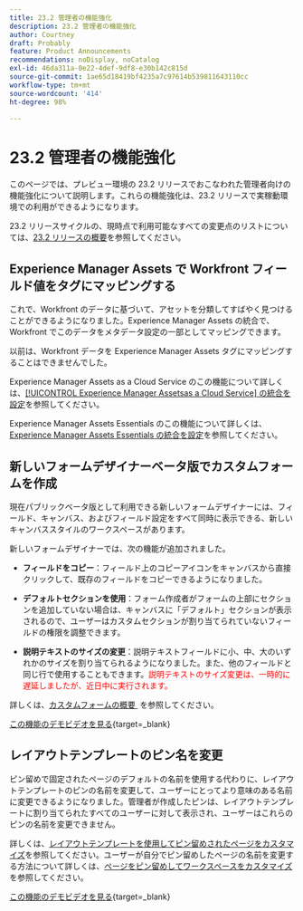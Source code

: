 ```yaml
---
title: 23.2 管理者の機能強化
description: 23.2 管理者の機能強化
author: Courtney
draft: Probably
feature: Product Announcements
recommendations: noDisplay, noCatalog
exl-id: 46da311a-0e22-4def-9df8-e30b142c815d
source-git-commit: 1ae65d18419bf4235a7c97614b539811643110cc
workflow-type: tm+mt
source-wordcount: '414'
ht-degree: 98%

---
```


# 23.2 管理者の機能強化

このページでは、プレビュー環境の 23.2 リリースでおこなわれた管理者向けの機能強化について説明します。これらの機能強化は、23.2 リリースで実稼動環境での利用ができるようになります。

23.2 リリースサイクルの、現時点で利用可能なすべての変更点のリストについては、[23.2 リリースの概要](/help/quicksilver/product-announcements/product-releases/23.2-release-activity/23-2-release-overview.md)を参照してください。

## Experience Manager Assets で Workfront フィールド値をタグにマッピングする

これで、Workfront のデータに基づいて、アセットを分類してすばやく見つけることができるようになりました。Experience Manager Assets の統合で、Workfront でこのデータをメタデータ設定の一部としてマッピングできます。

以前は、Workfront データを Experience Manager Assets タグにマッピングすることはできませんでした。

Experience Manager Assets as a Cloud Service のこの機能について詳しくは、[[!UICONTROL Experience Manager Assetsas a Cloud Service] の統合を設定](/help/quicksilver/administration-and-setup/configure-integrations/configure-aacs-integration.md)を参照してください。

Experience Manager Assets Essentials のこの機能について詳しくは、[Experience Manager Assets Essentials の統合を設定](/help/quicksilver/documents/adobe-workfront-for-experience-manager-assets-essentials/setup-asset-essentials.md)を参照してください。

## 新しいフォームデザイナーベータ版でカスタムフォームを作成

現在パブリックベータ版として利用できる新しいフォームデザイナーには、フィールド、キャンバス、およびフィールド設定をすべて同時に表示できる、新しいキャンバススタイルのワークスペースがあります。

新しいフォームデザイナーでは、次の機能が追加されました。

* **フィールドをコピー**：フィールド上のコピーアイコンをキャンバスから直接クリックして、既存のフィールドをコピーできるようになりました。

* **デフォルトセクションを使用**：フォーム作成者がフォームの上部にセクションを追加していない場合は、キャンバスに「デフォルト」セクションが表示されるので、ユーザーはカスタムセクションが割り当てられていないフィールドの権限を調整できます。

* **説明テキストのサイズの変更**：説明テキストフィールドに小、中、大のいずれかのサイズを割り当てられるようになりました。また、他のフィールドと同じ行で使用することもできます。<span style="color: #ff0000;">説明テキストのサイズ変更は、一時的に遅延しましたが、近日中に実行されます。</span></li>

詳しくは、[&#x200B; カスタムフォームの概要 &#x200B;](/help/quicksilver/administration-and-setup/customize-workfront/create-manage-custom-forms/custom-forms-overview.md) を参照してください。

[この機能のデモビデオを見る](https://video.tv.adobe.com/v/3416586/){target=_blank}

## レイアウトテンプレートのピン名を変更

ピン留めで固定されたページのデフォルトの名前を使用する代わりに、レイアウトテンプレートのピンの名前を変更して、ユーザーにとってより意味のある名前に変更できるようになりました。管理者が作成したピンは、レイアウトテンプレートに割り当てられたすべてのユーザーに対して表示され、ユーザーはこれらのピンの名前を変更できません。

詳しくは、[レイアウトテンプレートを使用してピン留めされたページをカスタマイズ](/help/quicksilver/administration-and-setup/customize-workfront/use-layout-templates/customize-pinned-pages.md)を参照してください。ユーザーが自分でピン留めしたページの名前を変更する方法について詳しくは、[ページをピン留めしてワークスペースをカスタマイズ](/help/quicksilver/workfront-basics/the-new-workfront-experience/pin-pages.md)を参照してください。

[この機能のデモビデオを見る](https://video.tv.adobe.com/v/3414364/){target=_blank}
